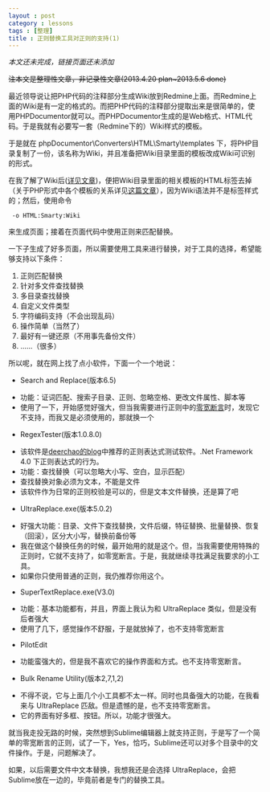 ```yaml
---
layout : post
category : lessons
tags : [整理]
title : 正则替换工具对正则的支持(1)
---
```


 *本文还未完成，链接页面还未添加*
 
  ~~注本文是整理性文章，非记录性文章(2013.4.20 plan~2013.5.6 done)~~
  
 最近领导说让把PHP代码的注释部分生成Wiki放到Redmine上面。而Redmine上面的Wiki是有一定的格式的。而把PHP代码的注释部分提取出来是很简单的，使用PHPDocumentor就可以。而PHPDocumentor生成的是Web格式、HTML代码。于是我就有必要写一套（Redmine下的）Wiki样式的模板。
 
 于是就在 phpDocumentor\Converters\HTML\Smarty\templates 下，将PHP目录复制了一份，该名称为Wiki，并且准备把Wiki目录里面的模板改成Wiki可识别的形式。
 
 在我了解了Wiki后([详见文章](http://bkzxp.github.io/lessons/2013/04/11/Wiki-Summary/))，便把Wiki目录里面的相关模板的HTML标签去掉（关于PHP形式中各个模板的关系详见[这篇文章](http://www.xx.com)），因为Wiki语法并不是标签样式的；然后，使用命令
 
     -o HTML:Smarty:Wiki    
     
来生成页面；接着在页面代码中使用正则来匹配替换。

 一下子生成了好多页面，所以需要使用工具来进行替换，对于工具的选择，希望能够支持以下条件：
 
 1. 正则匹配替换
 2. 针对多文件查找替换
 3. 多目录查找替换
 4. 自定义文件类型
 5. 字符编码支持（不会出现乱码）
 6. 操作简单（当然了）
 7. 最好有一键还原（不用事先备份文件）
 8. ……（很多）
 
所以呢，就在网上找了点小软件，下面一个一个地说：
 
 - Search and Replace(版本6.5) 
  + 功能：证词匹配、搜索子目录、正则、忽略空格、更改文件属性、脚本等
  + 使用了一下，开始感觉好强大，但当我需要进行正则中的[零宽断言](http://baike.baidu.com/view/5201192.htm)时，发现它不支持，而我又是必须使用的，那就换一个
 - RegexTester(版本1.0.8.0)
  + 该软件是[deerchao的blog](http://www.cnblogs.com/deerchao/archive/2006/08/24/zhengzhe30fengzhongjiaocheng.html#balancedgroup)中推荐的正则表达式测试软件。.Net Framework 4.0 下正则表达式的行为。
  + 功能：查找替换（可以忽略大小写、空白，显示匹配）
  + 查找替换对象必须为文本，不能是文件
  + 该软件作为日常的正则校验是可以的，但是文本文件替换，还是算了吧
 - UltraReplace.exe(版本5.0.2)
  + 好强大功能：目录、文件下查找替换，文件后缀，特征替换、批量替换、恢复（回滚），区分大小写，替换前备份等
  + 我在做这个替换任务的时候，最开始用的就是这个。但，当我需要使用特殊的正则时，它就不支持了，如零宽断言。于是，我就继续寻找满足我要求的小工具。
  + 如果你只使用普通的正则，我仍推荐你用这个。
 - SuperTextReplace.exe(V3.0)
  + 功能：基本功能都有，并且，界面上我认为和 UltraReplace 类似，但是没有后者强大
  + 使用了几下，感觉操作不舒服，于是就放掉了，也不支持零宽断言
 - PilotEdit
  + 功能蛮强大的，但是我不喜欢它的操作界面和方式。也不支持零宽断言。
 - Bulk Rename Utility(版本2,7,1,2)
  + 不得不说，它与上面几个小工具都不太一样。同时也具备强大的功能，在我看来与 UltraReplace 匹敌。但是遗憾的是，也不支持零宽断言。
  + 它的界面有好多框、按钮。所以，功能才很强大。

就当我走投无路的时候，突然想到Sublime编辑器上就支持正则，于是写了一个简单的零宽断言的正则，试了一下，Yes，恰巧，Sublime还可以对多个目录中的文件操作。于是，问题解决了。

如果，以后需要文件中文本替换，我想我还是会选择 UltraReplace，会把Sublime放在一边的，毕竟前者是专门的替换工具。
